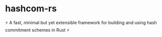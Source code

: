 # hashcom-rs
⚡️ A fast, minimal but yet extensible framework for building and using hash commitment schemes in Rust ⚡️
